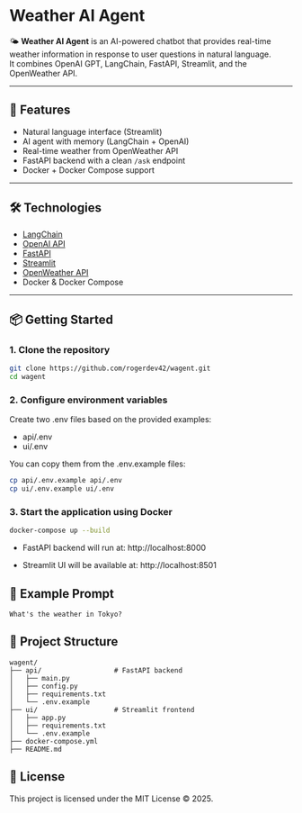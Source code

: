 # Weather AI Agent

🌤️ **Weather AI Agent** is an AI-powered chatbot that provides real-time weather information in response to user questions in natural language.  
It combines OpenAI GPT, LangChain, FastAPI, Streamlit, and the OpenWeather API.

---

## 🚀 Features

- Natural language interface (Streamlit)
- AI agent with memory (LangChain + OpenAI)
- Real-time weather from OpenWeather API
- FastAPI backend with a clean `/ask` endpoint
- Docker + Docker Compose support

---

## 🛠️ Technologies

- [LangChain](https://github.com/langchain-ai/langchain)
- [OpenAI API](https://platform.openai.com/)
- [FastAPI](https://fastapi.tiangolo.com/)
- [Streamlit](https://streamlit.io/)
- [OpenWeather API](https://openweathermap.org/api)
- Docker & Docker Compose

---

## 📦 Getting Started

### 1. Clone the repository

```bash
git clone https://github.com/rogerdev42/wagent.git
cd wagent
```
### 2. Configure environment variables

Create two .env files based on the provided examples:

- api/.env
- ui/.env

You can copy them from the .env.example files:
```bash
cp api/.env.example api/.env
cp ui/.env.example ui/.env
```
### 3. Start the application using Docker

```bash
docker-compose up --build
```
- FastAPI backend will run at: http://localhost:8000

- Streamlit UI will be available at: http://localhost:8501

## 💬 Example Prompt

    What's the weather in Tokyo?

## 📁 Project Structure

    wagent/
    ├── api/                  # FastAPI backend
    │   ├── main.py
    │   ├── config.py
    │   ├── requirements.txt
    │   └── .env.example
    ├── ui/                   # Streamlit frontend
    │   ├── app.py
    │   ├── requirements.txt
    │   └── .env.example
    ├── docker-compose.yml
    ├── README.md

## 📝 License

This project is licensed under the MIT License © 2025.